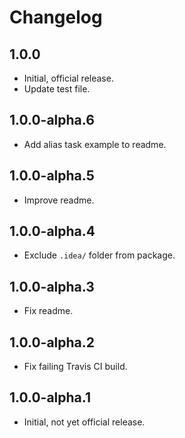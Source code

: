 # Changelog

## 1.0.0

* Initial, official release.
* Update test file.

## 1.0.0-alpha.6

* Add alias task example to readme.

## 1.0.0-alpha.5

* Improve readme.

## 1.0.0-alpha.4

* Exclude `.idea/` folder from package.

## 1.0.0-alpha.3

* Fix readme.

## 1.0.0-alpha.2

* Fix failing Travis CI build.

## 1.0.0-alpha.1

* Initial, not yet official release.
